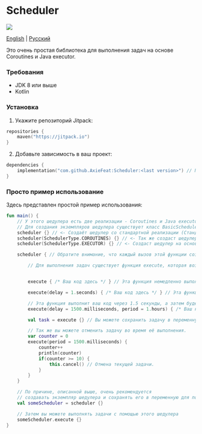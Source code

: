 # Scheduler

[![](https://jitpack.io/v/AxieFeat/Scheduler.svg)](https://jitpack.io/#AxieFeat/Scheduler)

[English](README.md) | [Русский](README_ru.md)

Это очень простая библиотека для выполнения задач на основе Coroutines и Java executor.

### Требования
- JDK 8 или выше
- Kotlin

### Установка

1. Укажите репозиторий Jitpack:
```kotlin
repositories {
    maven("https://jitpack.io")
}
```

2. Добавьте зависимость в ваш проект:
```kotlin
dependencies {
    implementation("com.github.AxieFeat:Scheduler:<last version>") // Посмотрите последний релиз в начале README
}
```

### Просто пример использование
Здесь представлен простой пример использования:

```kotlin
fun main() {
    // У этого шедулера есть две реализации - Coroutines и Java executor.
    // Для создания экземпляров шедулера существует класс BasicSchedulerManager, но рекомендуется использование функции .scheduler
    scheduler {} // <- Создаёт шедулер со стандартной реализации (Стандартная - это Coroutines)
    scheduler(SchedulerType.COROUTINES) {} // <- Так же создаст шедулер на Coroutines :/
    scheduler(SchedulerType.EXECUTOR) {} // <- Создаст шедулер на основе Java executor.

    scheduler { // Обратите внимание, что каждый вызов этой функции создаёт новый экземпляр шедулера со своим счетчиком задач!

        // Для выполнения задач существует функция execute, которая возвращает экземпляр SchedulerTask.


        execute { /* Ваш код здесь */ } // Эта функция немедленно выполнит ваш код.

        execute(delay = 1.seconds) { /* Ваш код здесь */ } // Эта функция выполнит ваш код через 1 секунду.

        // Эта функция выполнит ваш код через 1.5 секунды, а затем будет выполнять его каждый час.
        execute(delay = 1500.milliseconds, period = 1.hours) { /* Ваш код здесь */ }

        val task = execute {} // Вы можете сохранить задачу в переменную и, например, отменить её в будущем.

        // Так же вы можете отменить задачу во время её выполнения.
        var counter = 0
        execute(period = 1500.milliseconds) {
            counter++
            println(counter)
            if(counter >= 10) {
                this.cancel() // Отмена текущей задачи.
            }
        }
    }

    // По причине, описанной выше, очень рекомендуется
    // создавать экземпляр шедулера и сохранять его в переменную для последующего использования.
    val someScheduler = scheduler {}

    // Затем вы можете выполнять задачи с помощью этого шедулера
    someScheduler.execute {}
}
```
